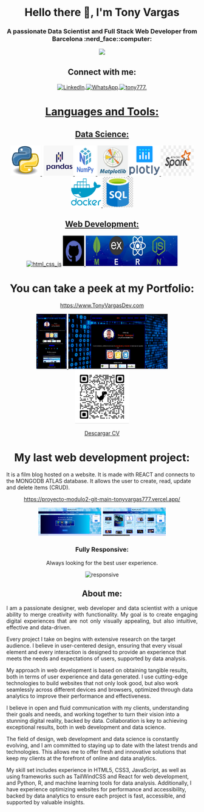 <h1 align="center">Hello there 👋, I'm Tony Vargas</h1>
<h3 align="center">A passionate Data Scientist and Full Stack Web Developer from Barcelona :nerd_face::computer:</h3>

<p align="center">
  <a href="#"><img src="https://readme-typing-svg.herokuapp.com?size=20&center=true&vCenter=true&width=480&lines=Full+Stack+Developer;HTML+CSS+JAVASCRIPT;MERN+STACK;Data+Scientist;PYTHON;MACHINE+LEARNING+E+IA;NUMPY+PANDAS;Always+Learning"></a>
</p>
</h2>
<h2 align="center">Connect with me:</h2>
<p align="center">
 <a href="https://linkedin.com/in/tony-vargas-garcía-122b1424b" target="blank"><img align="center" src="https://raw.githubusercontent.com/rahuldkjain/github-profile-readme-generator/master/src/images/icons/Social/linked-in-alt.svg" alt="LinkedIn" height="40" width="40" />  
 <a href="https://wa.me/34661871759" target="blank" title="WhatsApp"><img className="red" align="center" src="https://raw.githubusercontent.com/rahuldkjain/github-profile-readme-generator/master/src/images/icons/Social/whatsapp.svg" alt="WhatsApp" height="40px" width="40px" />   
 <a href="mailto:tonacovargas@hotmail.com" target="blank"><img align="center"
 src="https://us.123rf.com/450wm/mamanamsai/mamanamsai1501/mamanamsai150100386/35929070-email-icono-en-el-fondo-azul-limpio-vector.jpg" alt="tony777." height="40" width="40" />
</p>
</h2>  
<h1 align="center">Languages and Tools:</h1>
<div>
  <h2 align="center">Data Science:</h2>
<p align="center">
  <img src="https://github.com/TonyVargas777/portafolio/blob/main/src/components/img/Python.svg.png" height="80px" alt="Python" onclick="return false;"/> 
  <img src="https://github.com/TonyVargas777/portafolio/blob/main/src/components/img/pandas.jpeg" height="80px" alt="pandas" onclick="return false;"/>
   <img src="https://github.com/TonyVargas777/portafolio/blob/main/src/components/img/numpy.png" height="80px" width="11%" alt="numpy" onclick="return false;"/>
  <img src="https://github.com/TonyVargas777/portafolio/blob/main/src/components/img/MATPLOTLIB1.png" height="80px" alt="pandas" onclick="return false;"/>  
  <img src="https://github.com/TonyVargas777/portafolio/blob/main/src/components/img/plotly.png" height="80px" alt="pandas" onclick="return false;"/>  
  <img src="https://github.com/TonyVargas777/portafolio/blob/main/src/components/img/apache.jpg" height="80px" alt="pandas" onclick="return false;"/>
  <img src="https://github.com/TonyVargas777/portafolio/blob/main/src/components/img/docker.webp" height="80px" alt="pandas" onclick="return false;"/>

  <img src="https://github.com/TonyVargas777/portafolio/blob/main/src/components/img/sql.png" height="80px" alt="pandas" onclick="return false;"/>

  
</p>
  
</div>

<div>
  <h2 align="center">Web Development:</h2>
<p align="center"> <a href="https://www.w3schools.com" target="_blank" rel="noreferrer"> <img src="https://github.com/TonyVargas777/portafolio/blob/main/public/img/hcj.avif" height="80px"  width="38%" alt="html_css_js" /></a>
   <a href="https://github.com/" target="_blank" rel="noreferrer"> <img src="https://github.com/TonyVargas777/portafolio/blob/main/public/img/git.png" height="80px" width="11%" alt="git" /><a href="https://www.mongodb.com/" target="_blank" rel="noreferrer"> <img src="https://github.com/TonyVargas777/portafolio/blob/main/public/img/mern.jpeg" height="80px" width="48%" alt="mern" /></a>
</p>
  
</div>


<div align="center" target="blank">
  <h1>You can take a peek at my Portfolio:</h1>   
  
  https://www.TonyVargasDev.com
  
 <div>
  <a href="https://www.TonyVargasDev.com" target="blank">
    <img src="https://github.com/TonyVargas777/portafolio/blob/main/src/components/img/p_mobile.png" alt="mobile" width="16%" target="blank">
  </a> 
  <a href="https://www.TonyVargasDev.com">
    <img src="https://github.com/TonyVargas777/portafolio/blob/main/src/components/img/p_laptop.png" alt="laptop" width="52%" target="blank">
  </a>
</div>

<div align="center">
  <a href="https://www.TonyVargasDev.com" target="blank">
    <img src="https://github.com/TonyVargas777/portafolio/blob/main/src/components/img/qr_tonyvargasdev.jpg" alt="qr" width="28%" target="blank">
  </a>
</div>
<p align="center">
<a
            href="tony_vargas_cv.pdf" 
            download="Tony_Vargas_CV.pdf"
            target="_blank"
            title="Descargar Currículum Vitae"
          >
            Descargar CV
          </a>
</p>
</div>

<h1 align="center">My last web development project:</h1>
<p>It is a film blog hosted on a website.
It is made with REACT and connects to the MONGODB ATLAS database.
It allows the user to create, read, update and delete items (CRUD).</p>
<div align="center">

  https://proyecto-modulo2-git-main-tonyvargas777.vercel.app/
  
  <a href="https://proyecto-modulo2-git-main-tonyvargas777.vercel.app/"> <img src="https://github.com/TonyVargas777/portafolio/blob/main/public/img/blog_cine_inicio.png" alt="inicio" width="33%"/></a>
  <a href="https://proyecto-modulo2-git-main-tonyvargas777.vercel.app/"> <img src="https://github.com/TonyVargas777/portafolio/blob/main/public/img/blog_cine_articulos.png" alt="articulos" width="33%"/></a>
</div>
<div  align="center">
   <h3>Fully Responsive:</h3> 
   <p>Always looking for the best user experience. </p>
</div>    
<div  align="center">
  <img src="https://github.com/TonyVargas777/portafolio/blob/main/public/img/responsive2.gif" alt="responsive" width="40%"/>   
</div>



<div align="center">
  
</div>

 <h2 align="center">About me:</h2>
<p style="text-align: justify;">I am a passionate designer, web developer and data scientist with a unique ability to merge creativity with functionality. My goal is to create engaging digital experiences that are not only visually appealing, but also intuitive, effective and data-driven.

Every project I take on begins with extensive research on the target audience. I believe in user-centered design, ensuring that every visual element and every interaction is designed to provide an experience that meets the needs and expectations of users, supported by data analysis.

My approach in web development is based on obtaining tangible results, both in terms of user experience and data generated. I use cutting-edge technologies to build websites that not only look good, but also work seamlessly across different devices and browsers, optimized through data analytics to improve their performance and effectiveness.

I believe in open and fluid communication with my clients, understanding their goals and needs, and working together to turn their vision into a stunning digital reality, backed by data. Collaboration is key to achieving exceptional results, both in web development and data science.

The field of design, web development and data science is constantly evolving, and I am committed to staying up to date with the latest trends and technologies. This allows me to offer fresh and innovative solutions that keep my clients at the forefront of online and data analytics.

My skill set includes experience in HTML5, CSS3, JavaScript, as well as using frameworks such as TailWindCSS and React for web development, and Python, R, and machine learning tools for data analysis. Additionally, I have experience optimizing websites for performance and accessibility, backed by data analytics to ensure each project is fast, accessible, and supported by valuable insights.</p>
